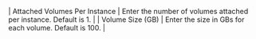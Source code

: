 | Attached Volumes Per Instance | Enter the number of volumes attached per instance. Default is 1. |
| Volume Size (GB) | Enter the size in GBs for each volume. Default is 100. |